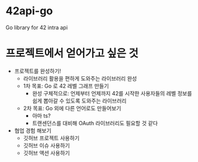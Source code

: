 # 42api-go
Go library for 42 intra api

# 프로젝트에서 얻어가고 싶은 것

- 프로젝트를 완성하기!
  - 라이브러리 활용을 편하게 도와주는 라이브러리 완성
  - 1차 목표: Go 로 42 레벨 그래프 만들기
    - 완성 구체적으로: 언제부터 언제까지 42를 시작한 사용자들의 레벨 정보를 쉽게 뽑아갈 수 있도록 도와주는 라이브러리
  - 2차 목표: Go 외에 다른 언어로도 만들어보기
    - 아마 ts?
    - 트랜센던스를 대비해 OAuth 라이브러리도 필요할 것 같다
- 협업 경험 해보기
  - 깃허브 프로젝트 사용하기
  - 깃허브 이슈 사용하기
  - 깃허브 액션 사용하기